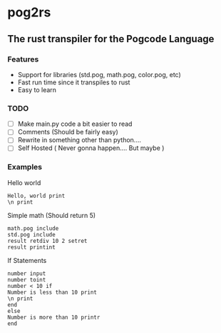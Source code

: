 # pog2rs
## The rust transpiler for the Pogcode Language
### Features
- Support for libraries (std.pog, math.pog, color.pog, etc)
- Fast run time since it transpiles to rust
- Easy to learn
### TODO
- [ ] Make main.py code a bit easier to read
- [ ] Comments (Should be fairly easy)
- [ ] Rewrite in something other than python....
- [ ] Self Hosted ( Never gonna happen.... But maybe )
### Examples
Hello world
```
Hello, world print
\n print
```
Simple math (Should return 5)
```
math.pog include
std.pog include
result retdiv 10 2 setret
result printint
```
If Statements
```
number input
number toint
number < 10 if
Number is less than 10 print
\n print
end
else
Number is more than 10 printr
end
```
